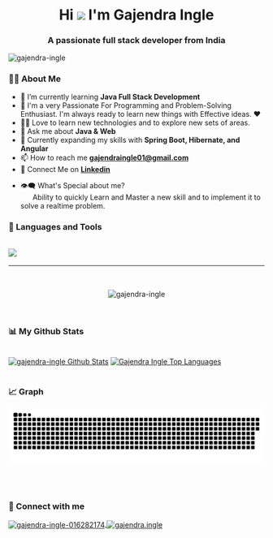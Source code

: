 <h1 align="center">Hi <img src="https://raw.githubusercontent.com/MartinHeinz/MartinHeinz/master/wave.gif" width="30px"> I'm Gajendra Ingle</h1>
<h3 align="center">A passionate full stack developer from India</h3>
<!-- <img align="right" alt="Coding" width="400" src="https://raj-rathod.github.io/rajesh-rathore/assets/images/developer.gif"> -->

 <p align="left"> <img src="https://komarev.com/ghpvc/?username=gajendra-ingle&label=Profile%20views&color=0e75b6&style=flat" alt="gajendra-ingle" /> </p> 
 
<!--  __________________________________ About Me __________________________________ -->
<h3 align="left">🙋‍♂️ About Me</h3>
                               
- 🌱 I’m currently learning **Java Full Stack Development**
- 🥋 I'm a very Passionate For Programming and Problem-Solving Enthusiast. I'm always ready to learn new things with Effective ideas. ❤
- 👨‍💻 Love to learn new technologies and to explore new sets of areas.
- 💬 Ask me about **Java & Web**
- 📘 Currently expanding my skills with **Spring Boot, Hibernate, and Angular**
- 📫 How to reach me **gajendraingle01@gmail.com**
- 🔗 Connect Me on [**Linkedin**](https://linkedin.com/in/gajendra-ingle)
<!-- - 👨‍💻 My portfolio [https://gajendraingle.netlify.app/](https://gajendraingle.netlify.app/) -->
- 👁‍🗨 What's Special about me? <br>
  &nbsp;&nbsp;&nbsp;&nbsp;&nbsp; Ability to quickly Learn and Master a new skill and to implement it to solve a realtime problem.

<!--  __________________________________ Languages and Tools __________________________________ -->
<h3 align="left">🚀 Languages and Tools </h3>
<br/>
<div align="left">
    <img src="https://skillicons.dev/icons?i=java,js,ts,spring,hibernate,html,css,tailwind,angular,mysql,git,github,eclipse,vscode,postman,figma,notion,maven,npm&perline=8" />

</div>
<hr>
<br/>

<!--  __________________________________ Streak  __________________________________ -->
<p align="center">
  <img align="center" src="https://github-readme-streak-stats.herokuapp.com/?user=gajendra-ingle" alt="gajendra-ingle" />
</p>
<br/> 


<!--  __________________________________ My Github Stats __________________________________ -->

<h3 align="left">📊 My Github Stats</h3>
   <br/>
<a href="https://github.com/gajendra-ingle/github-readme-stats">
<img align="center" height="175px" alt="gajendra-ingle Github Stats" 
src="https://github-readme-stats.vercel.app/api?username=gajendra-ingle&show_icons=true&count_private=true&theme=react&hide_border=true&bg_color=0D1117" /></a>

  <a href="https://github.com/gajendra-ingle/github-readme-stats">
    <img align="center" height="175px" alt="Gajendra Ingle Top Languages" src="https://github-readme-stats.vercel.app/api/top-langs/?username=gajendra-ingle&langs_count=8&count_private=true&layout=compact&theme=react&hide_border=true&bg_color=0D1117" />
  </a>
  
<br/>
<br/>

<!--  __________________________________ Graph __________________________________ -->

   <h3 align="left">📈 Graph</h3>
  <p align="center">
      <img src="https://github.com/killshotxd/svgIcons/blob/main/github-contribution-grid-snake.svg" alt="snake">
  </p>
<br/> <br/> 


<!--  __________________________________ Connect with me  __________________________________ -->

<h3 align="left">📧 Connect with me </h3>
<p align="left">
  <a href="https://linkedin.com/in/gajendra-ingle" target="blank">
    <img align="center" 
         src="https://raw.githubusercontent.com/rahuldkjain/github-profile-readme-generator/master/src/images/icons/Social/linked-in-alt.svg"       
         alt="gajendra-ingle-016282174" 
         height="30" 
         width="40"/>  
  </a>
 
  <a href="https://instagram.com/gajendra.ingle" target="blank">
   <img align="center" 
        src="https://raw.githubusercontent.com/rahuldkjain/github-profile-readme-generator/master/src/images/icons/Social/instagram.svg"
        alt="gajendra.ingle" 
        height="30" 
        width="40" />
  </a>
 
</p>

<!-- <p align="right" > Created with ❤ by <a href="https://github.com/gajendra-ingle">Gajendra Ingle</a></p> -->
